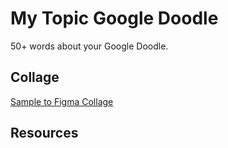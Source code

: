 # My Topic Google Doodle

50+ words about your Google Doodle.

## Collage

[Sample to Figma Collage](https://www.figma.com/file/RtNPxNM4F8s2r8Eldu1lfT/Google-Doodle?node-id=0%3A1)

## Resources
